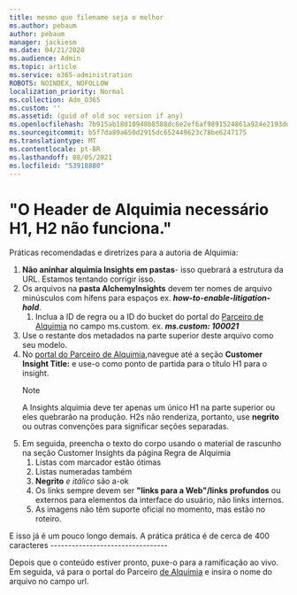 ```yaml
---
title: mesmo que filename seja o melhor
ms.author: pebaum
author: pebaum
manager: jackiesm
ms.date: 04/21/2020
ms.audience: Admin
ms.topic: article
ms.service: o365-administration
ROBOTS: NOINDEX, NOFOLLOW
localization_priority: Normal
ms.collection: Adm_O365
ms.custom: ''
ms.assetid: (guid of old soc version if any)
ms.openlocfilehash: 7b915ab18d10948b8588dc6e2ef6af9891524861a924e2193dd73c2c77ffe6da
ms.sourcegitcommit: b5f7da89a650d2915dc652449623c78be6247175
ms.translationtype: MT
ms.contentlocale: pt-BR
ms.lasthandoff: 08/05/2021
ms.locfileid: "53918880"
---
```

# <a name="required-alchemy-header-h1-h2s-dont-work"></a>"O Header de Alquimia necessário H1, H2 não funciona."
Práticas recomendadas e diretrizes para a autoria de Alquimia:

1. **Não aninhar alquimia Insights em pastas**- isso quebrará a estrutura da URL. Estamos tentando corrigir isso.
1. Os arquivos na **pasta AlchemyInsights** devem ter nomes de arquivo minúsculos com hífens para espaços ex. **_how-to-enable-litigation-hold_**.
    1. Inclua a ID de regra ou a ID do bucket do portal do [Parceiro de Alquimia](https://alchemyportal.azurewebsites.net) no campo ms.custom. ex. ***ms.custom: 100021***
1. Use o restante dos metadados na parte superior deste arquivo como seu modelo.
1. No [portal do Parceiro de Alquimia,](https://alchemyportal.azurewebsites.net)navegue até a seção **Customer Insight Title:** e use-o como ponto de partida para o título H1 para o insight. 
    > [!NOTE]
    > A Insights alquimia deve ter apenas um único H1 na parte superior ou eles quebrarão na produção. H2s não renderiza, portanto, use **negrito** ou outras convenções para significar seções separadas.
1. Em seguida, preencha o texto do corpo usando o material de rascunho na seção Customer Insights da página Regra de Alquimia
    1. Listas com marcador estão ótimas
    1. Listas numeradas também
    1. **Negrito** *e itálico* são a-ok
    1. Os links sempre devem ser **"links para a Web"/links** **profundos** ou externos para elementos da interface do usuário, não links internos.
    1. As imagens não têm suporte oficial no momento, mas estão no roteiro.

E isso já é um pouco longo demais. A prática prática é de cerca de 400 caracteres ---------------------------------

Depois que o conteúdo estiver pronto, puxe-o para a ramificação ao vivo. Em seguida, vá para o portal do Parceiro [de Alquimia](https://alchemyportal.azurewebsites.net) e insira o nome do arquivo no campo url. 